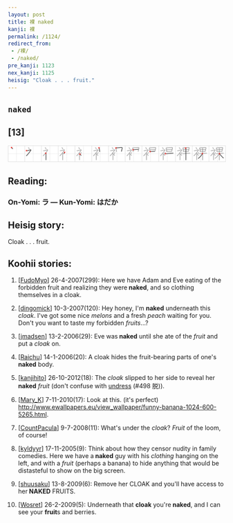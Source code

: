 ```yaml
---
layout: post
title: 裸 naked
kanji: 裸
permalink: /1124/
redirect_from:
 - /裸/
 - /naked/
pre_kanji: 1123
nex_kanji: 1125
heisig: "Cloak . . . fruit."
---
```


## `naked`

## [13]

<div class="stroke"><img src="../images/E8A3B8.png" /></div>

## Reading:

### On-Yomi: ラ &mdash; Kun-Yomi: はだか

## Heisig story:

Cloak . . . fruit.

## Koohii stories:

1) [<a href="http://kanji.koohii.com/profile/FudoMyo">FudoMyo</a>] 26-4-2007(299): Here we have Adam and Eve eating of the forbidden fruit and realizing they were<strong> naked</strong>, and so clothing themselves in a cloak.

2) [<a href="http://kanji.koohii.com/profile/dingomick">dingomick</a>] 10-3-2007(120): Hey honey, I&#039;m <strong>naked</strong> underneath this <em>cloak</em>. I&#039;ve got some nice <em>melons</em> and a fresh <em>peach</em> waiting for you. Don&#039;t you want to taste my forbidden <em>fruits</em>...?

3) [<a href="http://kanji.koohii.com/profile/jmadsen">jmadsen</a>] 13-2-2006(29): Eve was<strong> naked</strong> until she ate of the <em>fruit</em> and put a <em>cloak</em> on.

4) [<a href="http://kanji.koohii.com/profile/Raichu">Raichu</a>] 14-1-2006(20): A cloak hides the fruit-bearing parts of one&#039;s<strong> naked</strong> body.

5) [<a href="http://kanji.koohii.com/profile/kanjihito">kanjihito</a>] 26-10-2012(18): The <em>cloak</em> slipped to her side to reveal her<strong> naked</strong> <em>fruit</em> (don&#039;t confuse with <a href="../498">undress</a> (#498 脱)).

6) [<a href="http://kanji.koohii.com/profile/Mary_K">Mary_K</a>] 7-11-2010(17): Look at this. (it&#039;s perfect) <a href="http://www.ewallpapers.eu/view_wallpaper/funny-banana-1024-600-5265.html">http://www.ewallpapers.eu/view_wallpaper/funny-banana-1024-600-5265.html</a>.

7) [<a href="http://kanji.koohii.com/profile/CountPacula">CountPacula</a>] 9-7-2008(11): What&#039;s under the <em>cloak</em>? <em>Fruit</em> of the loom, of course!

8) [<a href="http://kanji.koohii.com/profile/kyldyyr">kyldyyr</a>] 17-11-2005(9): Think about how they censor nudity in family comedies. Here we have a<strong> naked</strong> guy with his <em>clothing</em> hanging on the left, and with a <em>fruit</em> (perhaps a banana) to hide anything that would be distasteful to show on the big screen.

9) [<a href="http://kanji.koohii.com/profile/shuusaku">shuusaku</a>] 13-8-2009(6): Remove her CLOAK and you&#039;ll have access to her<strong> NAKED</strong> FRUITS.

10) [<a href="http://kanji.koohii.com/profile/Wosret">Wosret</a>] 26-2-2009(5): Underneath that <strong>cloak</strong> you&#039;re<strong> naked</strong>, and I can see your <strong>fruit</strong>s and berries.
